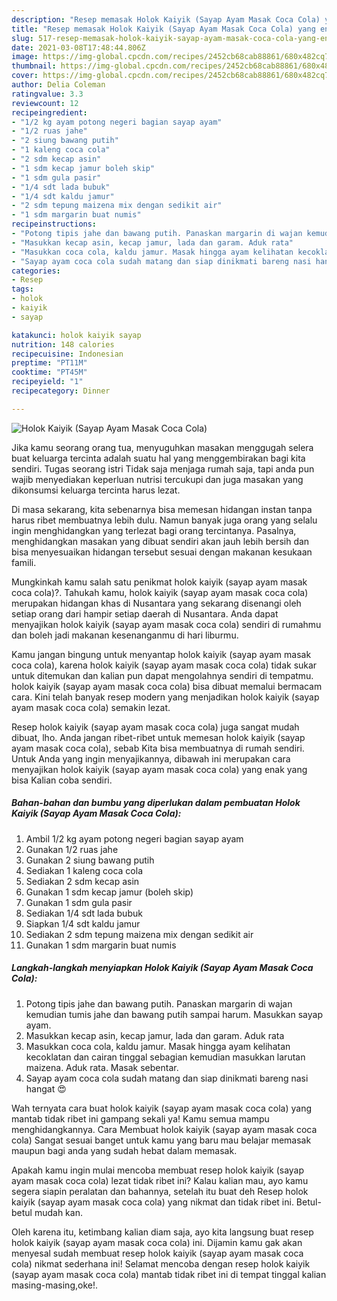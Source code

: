 ```yaml
---
description: "Resep memasak Holok Kaiyik (Sayap Ayam Masak Coca Cola) yang enak dan Mudah Dibuat"
title: "Resep memasak Holok Kaiyik (Sayap Ayam Masak Coca Cola) yang enak dan Mudah Dibuat"
slug: 517-resep-memasak-holok-kaiyik-sayap-ayam-masak-coca-cola-yang-enak-dan-mudah-dibuat
date: 2021-03-08T17:48:44.806Z
image: https://img-global.cpcdn.com/recipes/2452cb68cab88861/680x482cq70/holok-kaiyik-sayap-ayam-masak-coca-cola-foto-resep-utama.jpg
thumbnail: https://img-global.cpcdn.com/recipes/2452cb68cab88861/680x482cq70/holok-kaiyik-sayap-ayam-masak-coca-cola-foto-resep-utama.jpg
cover: https://img-global.cpcdn.com/recipes/2452cb68cab88861/680x482cq70/holok-kaiyik-sayap-ayam-masak-coca-cola-foto-resep-utama.jpg
author: Delia Coleman
ratingvalue: 3.3
reviewcount: 12
recipeingredient:
- "1/2 kg ayam potong negeri bagian sayap ayam"
- "1/2 ruas jahe"
- "2 siung bawang putih"
- "1 kaleng coca cola"
- "2 sdm kecap asin"
- "1 sdm kecap jamur boleh skip"
- "1 sdm gula pasir"
- "1/4 sdt lada bubuk"
- "1/4 sdt kaldu jamur"
- "2 sdm tepung maizena mix dengan sedikit air"
- "1 sdm margarin buat numis"
recipeinstructions:
- "Potong tipis jahe dan bawang putih. Panaskan margarin di wajan kemudian tumis jahe dan bawang putih sampai harum. Masukkan sayap ayam."
- "Masukkan kecap asin, kecap jamur, lada dan garam. Aduk rata"
- "Masukkan coca cola, kaldu jamur. Masak hingga ayam kelihatan kecoklatan dan cairan tinggal sebagian kemudian masukkan larutan maizena. Aduk rata. Masak sebentar."
- "Sayap ayam coca cola sudah matang dan siap dinikmati bareng nasi hangat 😍"
categories:
- Resep
tags:
- holok
- kaiyik
- sayap

katakunci: holok kaiyik sayap 
nutrition: 148 calories
recipecuisine: Indonesian
preptime: "PT11M"
cooktime: "PT45M"
recipeyield: "1"
recipecategory: Dinner

---
```



![Holok Kaiyik (Sayap Ayam Masak Coca Cola)](https://img-global.cpcdn.com/recipes/2452cb68cab88861/680x482cq70/holok-kaiyik-sayap-ayam-masak-coca-cola-foto-resep-utama.jpg)

Jika kamu seorang orang tua, menyuguhkan masakan menggugah selera buat keluarga tercinta adalah suatu hal yang menggembirakan bagi kita sendiri. Tugas seorang istri Tidak saja menjaga rumah saja, tapi anda pun wajib menyediakan keperluan nutrisi tercukupi dan juga masakan yang dikonsumsi keluarga tercinta harus lezat.

Di masa  sekarang, kita sebenarnya bisa memesan hidangan instan tanpa harus ribet membuatnya lebih dulu. Namun banyak juga orang yang selalu ingin menghidangkan yang terlezat bagi orang tercintanya. Pasalnya, menghidangkan masakan yang dibuat sendiri akan jauh lebih bersih dan bisa menyesuaikan hidangan tersebut sesuai dengan makanan kesukaan famili. 



Mungkinkah kamu salah satu penikmat holok kaiyik (sayap ayam masak coca cola)?. Tahukah kamu, holok kaiyik (sayap ayam masak coca cola) merupakan hidangan khas di Nusantara yang sekarang disenangi oleh setiap orang dari hampir setiap daerah di Nusantara. Anda dapat menyajikan holok kaiyik (sayap ayam masak coca cola) sendiri di rumahmu dan boleh jadi makanan kesenanganmu di hari liburmu.

Kamu jangan bingung untuk menyantap holok kaiyik (sayap ayam masak coca cola), karena holok kaiyik (sayap ayam masak coca cola) tidak sukar untuk ditemukan dan kalian pun dapat mengolahnya sendiri di tempatmu. holok kaiyik (sayap ayam masak coca cola) bisa dibuat memalui bermacam cara. Kini telah banyak resep modern yang menjadikan holok kaiyik (sayap ayam masak coca cola) semakin lezat.

Resep holok kaiyik (sayap ayam masak coca cola) juga sangat mudah dibuat, lho. Anda jangan ribet-ribet untuk memesan holok kaiyik (sayap ayam masak coca cola), sebab Kita bisa membuatnya di rumah sendiri. Untuk Anda yang ingin menyajikannya, dibawah ini merupakan cara menyajikan holok kaiyik (sayap ayam masak coca cola) yang enak yang bisa Kalian coba sendiri.

<!--inarticleads1-->

##### Bahan-bahan dan bumbu yang diperlukan dalam pembuatan Holok Kaiyik (Sayap Ayam Masak Coca Cola):

1. Ambil 1/2 kg ayam potong negeri bagian sayap ayam
1. Gunakan 1/2 ruas jahe
1. Gunakan 2 siung bawang putih
1. Sediakan 1 kaleng coca cola
1. Sediakan 2 sdm kecap asin
1. Gunakan 1 sdm kecap jamur (boleh skip)
1. Gunakan 1 sdm gula pasir
1. Sediakan 1/4 sdt lada bubuk
1. Siapkan 1/4 sdt kaldu jamur
1. Sediakan 2 sdm tepung maizena mix dengan sedikit air
1. Gunakan 1 sdm margarin buat numis




<!--inarticleads2-->

##### Langkah-langkah menyiapkan Holok Kaiyik (Sayap Ayam Masak Coca Cola):

1. Potong tipis jahe dan bawang putih. Panaskan margarin di wajan kemudian tumis jahe dan bawang putih sampai harum. Masukkan sayap ayam.
1. Masukkan kecap asin, kecap jamur, lada dan garam. Aduk rata
1. Masukkan coca cola, kaldu jamur. Masak hingga ayam kelihatan kecoklatan dan cairan tinggal sebagian kemudian masukkan larutan maizena. Aduk rata. Masak sebentar.
1. Sayap ayam coca cola sudah matang dan siap dinikmati bareng nasi hangat 😍




Wah ternyata cara buat holok kaiyik (sayap ayam masak coca cola) yang mantab tidak ribet ini gampang sekali ya! Kamu semua mampu menghidangkannya. Cara Membuat holok kaiyik (sayap ayam masak coca cola) Sangat sesuai banget untuk kamu yang baru mau belajar memasak maupun bagi anda yang sudah hebat dalam memasak.

Apakah kamu ingin mulai mencoba membuat resep holok kaiyik (sayap ayam masak coca cola) lezat tidak ribet ini? Kalau kalian mau, ayo kamu segera siapin peralatan dan bahannya, setelah itu buat deh Resep holok kaiyik (sayap ayam masak coca cola) yang nikmat dan tidak ribet ini. Betul-betul mudah kan. 

Oleh karena itu, ketimbang kalian diam saja, ayo kita langsung buat resep holok kaiyik (sayap ayam masak coca cola) ini. Dijamin kamu gak akan menyesal sudah membuat resep holok kaiyik (sayap ayam masak coca cola) nikmat sederhana ini! Selamat mencoba dengan resep holok kaiyik (sayap ayam masak coca cola) mantab tidak ribet ini di tempat tinggal kalian masing-masing,oke!.

